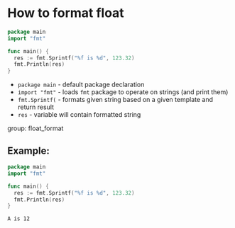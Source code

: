 # How to format float

```go
package main
import "fmt"

func main() {
  res := fmt.Sprintf("%f is %d", 123.32)
  fmt.Println(res)
}
```

- `package main` - default package declaration
- `import "fmt"` - loads `fmt` package to operate on strings (and print them)
- `fmt.Sprintf(` - formats given string based on a given template and return result
- `res` - variable will contain formatted string

group: float_format

## Example: 
```go
package main
import "fmt"

func main() {
  res := fmt.Sprintf("%f is %d", 123.32)
  fmt.Println(res)
}
```
```
A is 12

```

